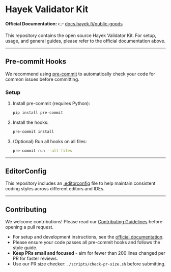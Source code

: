 # Hayek Validator Kit

**Official Documentation:**
👉 [docs.hayek.fi/public-goods](https://docs.hayek.fi/public-goods)

This repository contains the open source Hayek Validator Kit. For setup, usage, and general guides, please refer to the official documentation above.

---

## Pre-commit Hooks

We recommend using [pre-commit](https://pre-commit.com/) to automatically check your code for common issues before committing.

### Setup

1. Install pre-commit (requires Python):

   ```sh
   pip install pre-commit
   ```

2. Install the hooks:

   ```sh
   pre-commit install
   ```

3. (Optional) Run all hooks on all files:

   ```sh
   pre-commit run --all-files
   ```

---

## EditorConfig

This repository includes an [.editorconfig](https://editorconfig.org/) file to help maintain consistent coding styles across different editors and IDEs.

---

## Contributing

We welcome contributions!
Please read our [Contributing Guidelines](CONTRIBUTING.md) before opening a pull request.

- For setup and development instructions, see the [official documentation](https://docs.hayek.fi/public-goods).
- Please ensure your code passes all pre-commit hooks and follows the style guide.
- **Keep PRs small and focused** - aim for fewer than 200 lines changed per PR for faster reviews.
- Use our PR size checker: `./scripts/check-pr-size.sh` before submitting.
